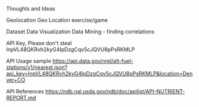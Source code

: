 

Thoughts and Ideas

Geolocation 
	Geo Location exercise/game

Dataset 
	Data Visualization
	Data Mining - finding correlations




API Key, Please don't steal
lnpVL48QKRvh2kyG4IpDzgCqv5cJQVU8pPsRKMLP

API Usage sample
https://api.data.gov/nrel/alt-fuel-stations/v1/nearest.json?api_key=lnpVL48QKRvh2kyG4IpDzgCqv5cJQVU8pPsRKMLP&location=Denver+CO

API References
https://ndb.nal.usda.gov/ndb/doc/apilist/API-NUTRIENT-REPORT.md


